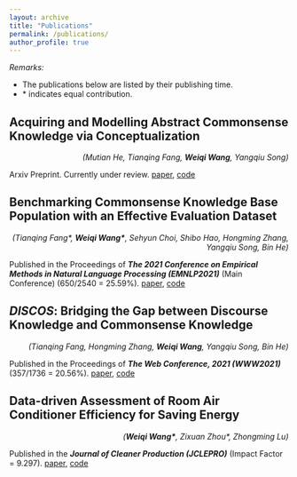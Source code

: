 ```yaml
---
layout: archive
title: "Publications"
permalink: /publications/
author_profile: true
---
```


*Remarks:*

- The publications below are listed by their publishing time.
- \* indicates equal contribution.

## Acquiring and Modelling Abstract Commonsense Knowledge via Conceptualization

<div style="text-align: right"><i>(Mutian He, Tianqing Fang, <b>Weiqi Wang</b>, Yangqiu Song)</i></div>

Arxiv Preprint. Currently under review. [paper](https://arxiv.org/pdf/2206.01532.pdf), [code](https://github.com/HKUST-KnowComp/atomic-conceptualization)

## Benchmarking Commonsense Knowledge Base Population with an Effective Evaluation Dataset

<div style="text-align: right"><i>(Tianqing Fang*, <b>Weiqi Wang*</b>, Sehyun Choi, Shibo Hao, Hongming Zhang, Yangqiu Song, Bin He)</i></div>

Published in the Proceedings of ***The 2021 Conference on Empirical Methods in Natural Language Processing (EMNLP2021)*** (Main Conference) (650/2540 = 25.59%). [paper](https://aclanthology.org/2021.emnlp-main.705.pdf), [code](https://github.com/HKUST-KnowComp/CSKB-Population)

## ***DISCOS***: Bridging the Gap between Discourse Knowledge and Commonsense Knowledge

<div style="text-align: right"><i>(Tianqing Fang, Hongming Zhang, <b>Weiqi Wang</b>, Yangqiu Song, Bin He)</i></div>

Published in the Proceedings of ***The Web Conference, 2021 (WWW2021)*** (357/1736 = 20.56%). [paper](https://arxiv.org/pdf/2101.00154.pdf), [code](https://github.com/HKUST-KnowComp/DISCOS-commonsense)

## Data-driven Assessment of Room Air Conditioner Efficiency for Saving Energy

<div style="text-align: right"><i>(<b>Weiqi Wang*</b>, Zixuan Zhou*, Zhongming Lu)</i></div>

Published in the ***Journal of Cleaner Production (JCLEPRO)*** (Impact Factor = 9.297). [paper](https://mighty-weaver.github.io/files/acefficiency.pdf), [code](https://github.com/MighTy-Weaver/Inefficient-AC-detection)
